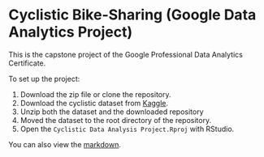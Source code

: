 # Cyclistic Bike-Sharing (Google Data Analytics Project)

This is the capstone project of the Google Professional Data Analytics Certificate.

To set up the project:

1.  Download the zip file or clone the repository.
2.  Download the cyclistic dataset from [Kaggle](https://www.kaggle.com/datasets/emmanfosu/cyclistic-dataset-2024).
3.  Unzip both the dataset and the downloaded repository
4.  Moved the dataset to the root directory of the repository.
5.  Open the `Cyclistic Data Analysis Project.Rproj` with RStudio.

You can also view the [markdown](https://emma-fosu.github.io/Cyclistic-Bike-Sharing-Project/).

